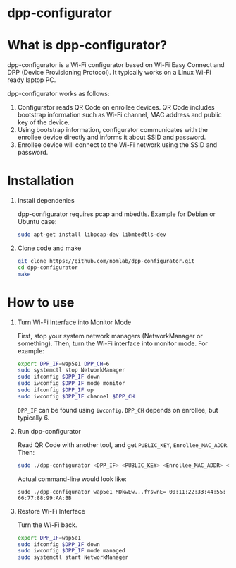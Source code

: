 # dpp-configurator

# What is dpp-configurator?

dpp-configurator is a Wi-Fi configurator based on Wi-Fi Easy Connect and DPP (Device Provisioning Protocol). It typically works on a Linux Wi-Fi ready laptop PC.

dpp-configurator works as follows:
1. Configurator reads QR Code on enrollee devices. QR Code includes bootstrap information such as Wi-Fi channel, MAC address and public key of the device.
2. Using bootstrap information, configurator communicates with the enrollee device directly and informs it about SSID and password.
2. Enrollee device will connect to the Wi-Fi network using the SSID and password.

# Installation
1. Install dependenies

   dpp-configurator requires pcap and mbedtls.
   Example for Debian or Ubuntu case:
   ```bash
   sudo apt-get install libpcap-dev libmbedtls-dev
   ```

2. Clone code and make

   ```bash
   git clone https://github.com/nomlab/dpp-configurator.git
   cd dpp-configurator
   make
   ```

# How to use
1. Turn Wi-Fi Interface into Monitor Mode

   First, stop your system network managers (NetworkManager or something). Then, turn the Wi-Fi interface into monitor mode. For example:
   ```bash
   export DPP_IF=wap5e1 DPP_CH=6
   sudo systemctl stop NetworkManager
   sudo ifconfig $DPP_IF down
   sudo iwconfig $DPP_IF mode monitor
   sudo ifconfig $DPP_IF up
   sudo iwconfig $DPP_IF channel $DPP_CH
   ```
   `DPP_IF` can be found using `iwconfig`. `DPP_CH` depends on enrollee, but typically 6.

2. Run dpp-configurator

   Read QR Code with another tool, and get `PUBLIC_KEY`, `Enrollee_MAC_ADDR`. Then:
   ```bash
   sudo ./dpp-configurator <DPP_IF> <PUBLIC_KEY> <Enrollee_MAC_ADDR> <Configurator_MAC_ADDR>
   ```
   Actual command-line would look like:
   ```
   sudo ./dpp-configurator wap5e1 MDkwEw...fYswnE= 00:11:22:33:44:55: 66:77:88:99:AA:BB
   ```

3. Restore Wi-Fi Interface

   Turn the Wi-Fi back.
   ```bash
   export DPP_IF=wap5e1
   sudo ifconfig $DPP_IF down
   sudo iwconfig $DPP_IF mode managed
   sudo systemctl start NetworkManager
   ```
